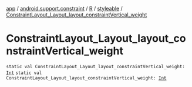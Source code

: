 [app](../../../index.md) / [android.support.constraint](../../index.md) / [R](../index.md) / [styleable](index.md) / [ConstraintLayout_Layout_layout_constraintVertical_weight](./-constraint-layout_-layout_layout_constraint-vertical_weight.md)

# ConstraintLayout_Layout_layout_constraintVertical_weight

`static val ConstraintLayout_Layout_layout_constraintVertical_weight: `[`Int`](https://kotlinlang.org/api/latest/jvm/stdlib/kotlin/-int/index.html)
`static val ConstraintLayout_Layout_layout_constraintVertical_weight: `[`Int`](https://kotlinlang.org/api/latest/jvm/stdlib/kotlin/-int/index.html)